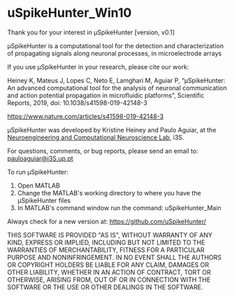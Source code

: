 # uSpikeHunter_Win10
Thank you for your interest in μSpikeHunter [version, v0.1]

μSpikeHunter is a computational tool for the detection and characterization of propagating signals along neuronal processes, in microelectrode arrays

If you use μSpikeHunter in your research, please cite our work:

Heiney K, Mateus J, Lopes C, Neto E, Lamghari M, Aguiar P, “µSpikeHunter: An advanced computational tool for the analysis of neuronal communication and action potential propagation in microfluidic platforms”, Scientific Reports, 2019, doi: 10.1038/s41598-019-42148-3

https://www.nature.com/articles/s41598-019-42148-3

μSpikeHunter was developed by Kristine Heiney and Paulo Aguiar, at the <a href="https://www.i3s.up.pt/research-group.php?groupid=125">Neuroengineering and Computational Neuroscience Lab</a>, i3S.

For questions, comments, or bug reports, please send an email to: pauloaguiar@i3S.up.pt

To run μSpikeHunter:
1.	Open MATLAB
2.	Change the MATLAB's working directory to where you have the μSpikeHunter files
3.	In MATLAB's command window run the command: uSpikeHunter_Main

Always check for a new version at: https://github.com/uSpikeHunter/

THIS SOFTWARE IS PROVIDED "AS IS", WITHOUT WARRANTY OF ANY KIND, EXPRESS OR IMPLIED, INCLUDING BUT NOT LIMITED TO THE WARRANTIES OF MERCHANTABILITY, FITNESS FOR A PARTICULAR PURPOSE AND NONINFRINGEMENT. IN NO EVENT SHALL THE AUTHORS OR COPYRIGHT HOLDERS BE LIABLE FOR ANY CLAIM, DAMAGES OR OTHER LIABILITY, WHETHER IN AN ACTION OF CONTRACT, TORT OR OTHERWISE, ARISING FROM, OUT OF OR IN CONNECTION WITH THE SOFTWARE OR THE USE OR OTHER DEALINGS IN THE SOFTWARE.
